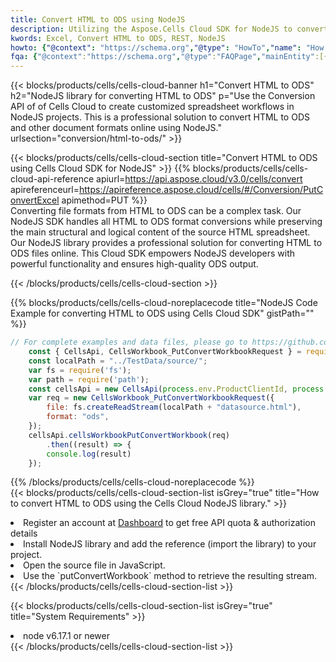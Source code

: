 ```yaml
---
title: Convert HTML to ODS using NodeJS 
description: Utilizing the Aspose.Cells Cloud SDK for NodeJS to convert a HTML format file to a ODS format file. 
kwords: Excel, Convert HTML to ODS, REST, NodeJS
howto: {"@context": "https://schema.org","@type": "HowTo","name": "How to convert HTML to ODS using the Cells Cloud NodeJS library.","description": "How to convert HTML to ODS using the Cells Cloud NodeJS library.","image": {"@type": "ImageObject"},"url": "/nodejs/conversion/html-to-ods/","step": [{ "@type": "HowToStep","name": "How to convert HTML to ODS using the Cells Cloud NodeJS library. step 1", "image": {"@type": "ImageObject",},"url": "/nodejs/conversion/html-to-ods/","text": "Register an account at <a href='https://dashboard.aspose.cloud/'>Dashboard</a> to get free API quota & authorization details",},{ "@type": "HowToStep","name": "How to convert HTML to ODS using the Cells Cloud NodeJS library. step 1", "image": {"@type": "ImageObject",},"url": "/nodejs/conversion/html-to-ods/","text": "Install NodeJS library and add the reference (import the library) to your project.",},{ "@type": "HowToStep","name": "How to convert HTML to ODS using the Cells Cloud NodeJS library. step 1", "image": {"@type": "ImageObject",},"url": "/nodejs/conversion/html-to-ods/","text": "Open the source file in JavaScript.",},{ "@type": "HowToStep","name": "How to convert HTML to ODS using the Cells Cloud NodeJS library. step 1", "image": {"@type": "ImageObject",},"url": "/nodejs/conversion/html-to-ods/","text": "Use the `putConvertWorkbook` method to retrieve the resulting stream.",}, ],"supply": {"@type": "HowToSupply","name": "document"},"tool": [{"@type": "HowToTool","name": "Visual Studio, Visual Studio Code, WebStorm"},{"@type": "HowToTool","name": "Aspose Cells"}],"totalTime": "PT6M"}
fqa: {"@context":"https://schema.org","@type":"FAQPage","mainEntity":[{"@type":"Question","name":"Why convert file formats in C# using REST API?","acceptedAnswer":{"@type":"Answer","text":"Documents are encoded in many ways, and some files may be incompatible with the software you use. To open and read such files, just convert them to appropriate file formats.<br/><ol><li>Install .NET SDK and add the reference (import the library) to your project.</li><li>Open the source file in C# using REST API.</li><li>Call the PutConvertWorkbookRequest() method, passing an output filename with required extension.</li><li>Get the result of conversion as a separate file.</li></ol>"}},{"@type":"Question","name":"What file formats can I convert with your C# library?","acceptedAnswer":{"@type":"Answer","text":"We support a variety of file formats for conversion using .NET library, including XLSX, Excel, xls , PDF, CSV, HTML, Markdown, XML, PNG, JPG, TIFF, Json, TXT and many more."}},{"@type":"Question","name":"What is the maximum allowed file size for conversion using this .NET library?","acceptedAnswer":{"@type":"Answer","text":"There are no file size limits for format conversions using .NET library."}}]}
---
```



{{< blocks/products/cells/cells-cloud-banner h1="Convert HTML to ODS" h2="NodeJS library for converting HTML to ODS" p="Use the Conversion API of of Cells Cloud to create customized spreadsheet workflows in NodeJS projects. This is a professional solution to convert HTML to ODS and other document formats online using NodeJS." urlsection="conversion/html-to-ods/" >}}

{{< blocks/products/cells/cells-cloud-section  title="Convert HTML to ODS using Cells Cloud SDK for NodeJS" >}}
{{% blocks/products/cells/cells-cloud-api-reference  apiurl=https://api.aspose.cloud/v3.0/cells/convert  apireferenceurl=https://apireference.aspose.cloud/cells/#/Conversion/PutConvertExcel  apimethod=PUT %}}
<br/>
Converting file formats from HTML to ODS can be a complex task. Our NodeJS SDK handles all HTML to ODS format conversions while preserving the main structural and logical content of the source HTML spreadsheet. Our NodeJS library provides a professional solution for converting HTML to ODS files online. This Cloud SDK empowers NodeJS developers with powerful functionality and ensures high-quality ODS output.

{{< /blocks/products/cells/cells-cloud-section >}}

{{% blocks/products/cells/cells-cloud-noreplacecode title="NodeJS Code Example for converting HTML to ODS using Cells Cloud SDK" gistPath="" %}}
 
```js
// For complete examples and data files, please go to https://github.com/aspose-cells-cloud/aspose-cells-cloud-node/
    const { CellsApi, CellsWorkbook_PutConvertWorkbookRequest } = require("asposecellscloud");
    const localPath = "../TestData/source/";
    var fs = require('fs');
    var path = require('path');
    const cellsApi = new CellsApi(process.env.ProductClientId, process.env.ProductClientSecret);
    var req = new CellsWorkbook_PutConvertWorkbookRequest({
        file: fs.createReadStream(localPath + "datasource.html"),
        format: "ods",
    });
    cellsApi.cellsWorkbookPutConvertWorkbook(req)
        .then((result) => {
        console.log(result)
    });
```
 
{{% /blocks/products/cells/cells-cloud-noreplacecode  %}}
<br/>
{{< blocks/products/cells/cells-cloud-section-list isGrey="true"  title="How to convert HTML to ODS using the Cells Cloud NodeJS library." >}}
<li>Register an account at <a href="https://dashboard.aspose.cloud/">Dashboard</a> to get free API quota & authorization details</li>
<li>Install NodeJS library and add the reference (import the library) to your project.</li>
<li>Open the source file in JavaScript.</li>
<li>Use the `putConvertWorkbook` method to retrieve the resulting stream.</li>
{{< /blocks/products/cells/cells-cloud-section-list >}}

{{< blocks/products/cells/cells-cloud-section-list isGrey="true"  title="System Requirements" >}}
<li>node v6.17.1 or newer</li>
{{< /blocks/products/cells/cells-cloud-section-list >}}
